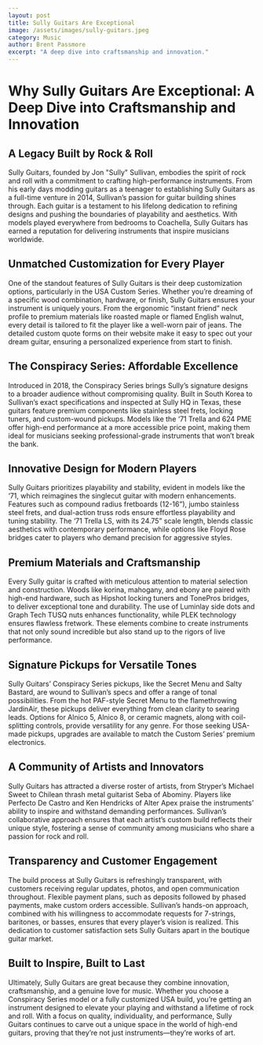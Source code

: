 ```yaml
---
layout: post
title: Sully Guitars Are Exceptional
image: /assets/images/sully-guitars.jpeg
category: Music
author: Brent Passmore
excerpt: "A deep dive into craftsmanship and innovation."
---
```


# Why Sully Guitars Are Exceptional: A Deep Dive into Craftsmanship and Innovation

## A Legacy Built by Rock & Roll
Sully Guitars, founded by Jon "Sully" Sullivan, embodies the spirit of rock and roll with a commitment to crafting high-performance instruments. From his early days modding guitars as a teenager to establishing Sully Guitars as a full-time venture in 2014, Sullivan’s passion for guitar building shines through. Each guitar is a testament to his lifelong dedication to refining designs and pushing the boundaries of playability and aesthetics. With models played everywhere from bedrooms to Coachella, Sully Guitars has earned a reputation for delivering instruments that inspire musicians worldwide.[](https://www.sullyguitars.com/story)

## Unmatched Customization for Every Player
One of the standout features of Sully Guitars is their deep customization options, particularly in the USA Custom Series. Whether you’re dreaming of a specific wood combination, hardware, or finish, Sully Guitars ensures your instrument is uniquely yours. From the ergonomic “instant friend” neck profile to premium materials like roasted maple or flamed English walnut, every detail is tailored to fit the player like a well-worn pair of jeans. The detailed custom quote forms on their website make it easy to spec out your dream guitar, ensuring a personalized experience from start to finish.[](https://www.sullyguitars.com)

## The Conspiracy Series: Affordable Excellence
Introduced in 2018, the Conspiracy Series brings Sully’s signature designs to a broader audience without compromising quality. Built in South Korea to Sullivan’s exact specifications and inspected at Sully HQ in Texas, these guitars feature premium components like stainless steel frets, locking tuners, and custom-wound pickups. Models like the ‘71 Trella and 624 PME offer high-end performance at a more accessible price point, making them ideal for musicians seeking professional-grade instruments that won’t break the bank.[](https://www.sullyguitars.com/run-8)

## Innovative Design for Modern Players
Sully Guitars prioritizes playability and stability, evident in models like the ‘71, which reimagines the singlecut guitar with modern enhancements. Features such as compound radius fretboards (12-16”), jumbo stainless steel frets, and dual-action truss rods ensure effortless playability and tuning stability. The ‘71 Trella LS, with its 24.75” scale length, blends classic aesthetics with contemporary performance, while options like Floyd Rose bridges cater to players who demand precision for aggressive styles.[](https://www.sullyguitars.com/sully71)

## Premium Materials and Craftsmanship
Every Sully guitar is crafted with meticulous attention to material selection and construction. Woods like korina, mahogany, and ebony are paired with high-end hardware, such as Hipshot locking tuners and TonePros bridges, to deliver exceptional tone and durability. The use of Luminlay side dots and Graph Tech TUSQ nuts enhances functionality, while PLEK technology ensures flawless fretwork. These elements combine to create instruments that not only sound incredible but also stand up to the rigors of live performance.[](https://www.sullyguitars.com/available-stock)

## Signature Pickups for Versatile Tones
Sully Guitars’ Conspiracy Series pickups, like the Secret Menu and Salty Bastard, are wound to Sullivan’s specs and offer a range of tonal possibilities. From the hot PAF-style Secret Menu to the flamethrowing JardinAir, these pickups deliver everything from clean clarity to searing leads. Options for Alnico 5, Alnico 8, or ceramic magnets, along with coil-splitting controls, provide versatility for any genre. For those seeking USA-made pickups, upgrades are available to match the Custom Series’ premium electronics.[](https://www.sullyguitars.com/available-stock)

## A Community of Artists and Innovators
Sully Guitars has attracted a diverse roster of artists, from Stryper’s Michael Sweet to Chilean thrash metal guitarist Seba of Abominy. Players like Perfecto De Castro and Ken Hendricks of Alter Apex praise the instruments’ ability to inspire and withstand demanding performances. Sullivan’s collaborative approach ensures that each artist’s custom build reflects their unique style, fostering a sense of community among musicians who share a passion for rock and roll.[](https://www.sullyguitars.com/artists)

## Transparency and Customer Engagement
The build process at Sully Guitars is refreshingly transparent, with customers receiving regular updates, photos, and open communication throughout. Flexible payment plans, such as deposits followed by phased payments, make custom orders accessible. Sullivan’s hands-on approach, combined with his willingness to accommodate requests for 7-strings, baritones, or basses, ensures that every player’s vision is realized. This dedication to customer satisfaction sets Sully Guitars apart in the boutique guitar market.[](https://www.sullyguitars.com/what-we-do)[](https://www.sullyguitars.com/faq)

## Built to Inspire, Built to Last
Ultimately, Sully Guitars are great because they combine innovation, craftsmanship, and a genuine love for music. Whether you choose a Conspiracy Series model or a fully customized USA build, you’re getting an instrument designed to elevate your playing and withstand a lifetime of rock and roll. With a focus on quality, individuality, and performance, Sully Guitars continues to carve out a unique space in the world of high-end guitars, proving that they’re not just instruments—they’re works of art.[](https://www.sullyguitars.com)